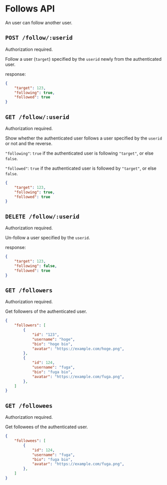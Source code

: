 # Follows API
An user can follow another user.

## `POST /follow/:userid`
Authorization required.

Follow a user (`target`) specified by the `userid` newly from the authenticated user.

response:

```json
{
    "target": 123,
    "following": true,
    "followed": true
}
```

## `GET /follow/:userid`
Authorization required.

Show whether the authenticated user follows a user specified by the `userid` or not and the reverse.

`"following"`: `true` if the authenticated user is following `"target"`, or else `false`.

`"followed"`: `true` if the authenticated user is followed by `"target"`, or else `false`.

```json
{
    "target": 123,
    "following": true,
    "followed": true
}
```

## `DELETE /follow/:userid`
Authorization required.

Un-follow a user specified by the `userid`.

response:

```json
{
    "target": 123,
    "following": false,
    "followed": true
}
```

## `GET /followers`
Authorization required.

Get followers of the authenticated user.

```json
{
    "followers": [
        {
            "id": "123",
            "username": "hoge",
            "bio": "hoge bio",
            "avatar": "https://example.com/hoge.png",
        },
        {
            "id": 124,
            "username": "fuga",
            "bio": "fuga bio",
            "avatar": "https://example.com/fuga.png",
        },
    ]
}
```

## `GET /followees`
Authorization required.

Get followees of the authenticated user.

```json
{
    "followees": [
        {
            "id": 124,
            "username": "fuga",
            "bio": "fuga bio",
            "avatar": "https://example.com/fuga.png",
        },
    ]
}
```

